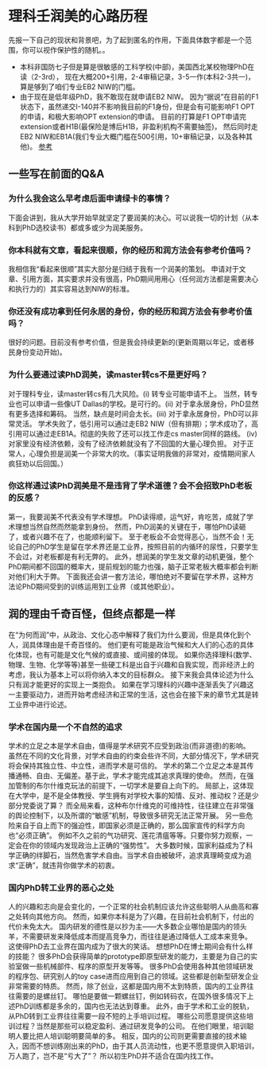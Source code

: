 # 理科壬润美的心路历程

先报一下自己的现状和背景吧，为了起到匿名的作用，下面具体数字都是一个范围，你可以视作保护性的随机。。
- 本科非国防七子但是算是很敏感的工科学校(中部)，美国西北某校物理PhD在读（2-3rd），
现在大概200+引用，2-4审稿记录，3-5一作(本科2-3共一)，算是够到了咱们专业EB2 NIW的门槛。
- 由于现在是低年级PhD，我不敢现在就申请EB2 NIW。
因为“据说”在目前的F1状态下，虽然递交I-140并不影响我目前的F1身份，但是会有可能影响F1 OPT的申请，和极大影响OPT extension的申请。
目前的打算是F1 OPT申请完extension或者H1B(最保险是博后H1B，非盈利机构不需要抽签)，
然后同时走EB2 NIW和EB1A(我们专业大概门槛在500引用，10+审稿记录，以及各种其他)。
[参考](https://www.hooyou.com/news/news062307faq.html)

## 一些写在前面的Q&A

### 为什么我会这么早考虑后面申请绿卡的事情？

下面会讲到，我从大学开始早就坚定了要润美的决心。可以说我一切的计划（从本科到PhD选校读书）都或多或少为润美服务。

### 你本科就有文章，看起来很顺，你的经历和润方法会有参考价值吗？

我相信我“看起来很顺”其实大部分是归结于我有一个润美的策划。
申请对于文章、引用方面，其实要求并没有很高，PhD期间用用心（任何润方法都是需要决心和执行力的）其实容易达到NIW的标准。

### 你还没有成功拿到任何永居的身份，你的经历和润方法会有参考价值吗？

很好的问题。目前没有参考价值，但是我会持续更新的(更新周期以年记，或者移民身份变动开始)。

### 为什么要通过读PhD润美，读master转cs不是更好吗？

对于理科专业，读master转cs有几大风险。(i) 转专业可能申请不上。
当然，转专业也可以申请一些像UT Dallas的学校。是可行的。(ii) 对于拿永居身份，PhD显然有更多选择和筹码。
当然，缺点是时间会太长。(iii) 对于拿永居身份，PhD可以非常灵活。
学术失败了，低引用可以通过走EB2 NIW（但有排期）；学术成功了，高引用可以通过走EB1A。彻底的失败了还可以找工作走cs master同样的路线。
(iv) 对家里没有经济依赖，没有了经济依赖就没有了不回国的大量心理负担。
对于正常人，心理负担是润美一个非常大的坎。（事实证明我做的非常对，疫情期间家人疯狂劝以后回国。）

### 你这样通过读PhD润美是不是违背了学术道德？会不会招致PhD老板的反感？

第一，我要润美不代表没有学术理想。
PhD读得顺，运气好，肯吃苦，成就了学术理想当然自然而然能拿到身份。
然而，PhD润美的关键在于，哪怕PhD读砸了，或者兴趣不在了，也能顺利留下。
至于老板会不会觉得恶心，当然不会！无论自己的PhD学生是留在学术界还是工业界，按照目前的内循环的尿性，只要学生不会过，对老板都是有利无弊的。
此外，想润美的学生发文章的动机更强，整个PhD期间都不回国的概率大，提前规划的能力也强，脑子正常老板大概率都会判断对他们利大于弊。
下面我还会讲一套方法论，哪怕绝对不要留在学术界，这种方法论PhD期间受到的训练运用到工业界（或其他职业）。

## 润的理由千奇百怪，但终点都是一样

在“为何而润”中，从政治、文化心态中解释了我们为什么要润，但是具体化到个人，润具体理由是千奇百怪的。
他们更有可能是政治气候和大人们的心态的具体化体现，也有可能是文化气候的或直接、或间接的体现。
如果你选择理科(数学、物理、生物、化学等等)甚至一些硬工科是出自于兴趣和自我实现，而非经济上的考虑，我认为基本上可以将你纳入本文的目标群众。
接下来我会具体论述为什么只有润才能更好的实现上一类抱负。
如果在学习理科的兴趣中逐渐丢失了兴趣这一主要驱动力，进而开始考虑经济和正常的生活，这也会在接下来的章节尤其是转工业界中进行论述。

### 学术在国内是一个不自然的追求

学术的立足之本是学术自由，值得是学术研究不应受到政治(而非道德)的影响。
虽然在不同的文化背景，对学术自由的约束会些许不同，大部分情况下，学术研究将会保持其独立性、中立性，进而学术是可信的。
学术的第二个立足之本是其传播通畅、自由、无偏差。基于此，学术才能完成其追求真理的使命。
然而，在强加管制的布尔什维克玩法的前提下，一切学术是要自上向下的。
局部上，这体现在大学中，是不是全体教授、学生拥有对学校大事的知情、反对、推动权？还是少部分党委说了算？
而全局来看，这种布尔什维克的可维持性，往往建立在非常强的舆论控制下，以及所谓的“敏感”机制，导致很多研究无法正常开展。
另一些危险来自于自上而下的强迫性，即国家必须是正确的，那么国家宣传的科学方向也“必须正确”。
例如不久之前的气功研究、莲花清瘟等等。只要你努力观察，一定会在你的领域内发现政治上正确的“强势性”。
大多数时候，国家利益成为了科学正确的绊脚石，当然危害学术自由。当学术自由被破坏，追求真理畸变成为追求“正确”，就违背你做学术的初衷。

### 国内PhD转工业界的恶心之处

人的兴趣和志向是会变化的，一个正常的社会机制应该允许这些聪明人从曲高和寡之处转向其他方向。
然而，如果你本科是为了兴趣，在目前社会机制下，付出的代价未免太大。
国内研发的德性是以抄为主——大多数企业哪怕是国内的领头羊，不需要研发来降低成本而提高竞争力，而往往是通过降低人工成本来竞争。
这使得PhD去工业界在国内成为了很大的笑话。
想想PhD在博士期间会有什么样的技能？
很多PhD会获得简单的prototype即原型研发的能力，主要是为自己的实验室做一些机械部件、程序的原型开发等等。
很多PhD会使用各种其他领域研发的程序包、研究别人的toy case进而应用到自己的领域。这些都是创新型研发企业非常需要的特质。
然而，除了创业，这都是国内用不太到特质，国内的工业界往往需要的是螺丝钉。
哪怕是要做一颗螺丝钉，例如转码农，在国外很多情况下上述PhD训练都是多余的，国内也无法达到尊重。
此外，由于学术和工业的脱轨，从PhD转到工业界往往需要一段不短的上手培训过程。
哪些公司愿意提供这些培训过程？当然是那些可以稳定盈利、通过研发竞争的公司。
在他们眼里，培训聪明人要比把人培训聪明要简单的多。
相反，国内的公司则更需要直接的技术输入，因而不想训练刚出来的PhD，由于其人员流动性，也更不愿意提供入职培训，万人跑了，岂不是“亏大了”？
所以初生PhD并不适合在国内找工作。